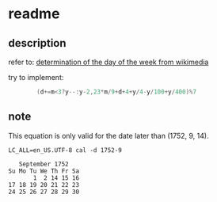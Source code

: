 # readme

## description

refer to: [determination of the day of the week from wikimedia](https://en.wikipedia.org/wiki/Determination_of_the_day_of_the_week)

try to implement:
```c
        (d+=m<3?y--:y-2,23*m/9+d+4+y/4-y/100+y/400)%7
```

## note

This equation is only valid for the date later than (1752, 9, 14).

```LC_ALL=en_US.UTF-8 cal -d 1752-9```
```
   September 1752
Su Mo Tu We Th Fr Sa
       1  2 14 15 16
17 18 19 20 21 22 23
24 25 26 27 28 29 30
```
